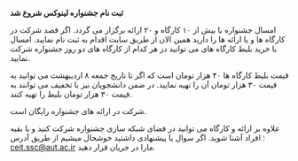 **ثبت نام جشنواره لینوکس شروع شد**

امسال جشنواره با بیش از ۱۰ کارگاه و ۲۰ ارائه برگزار می گردد. اگر قصد شرکت در کارگاه ها و یا ارائه ها را دارید همین الان از طریق سایت اقدام به ثبت نام نمایید. امسال با خرید بلیط کارگاه های می توانید دز هر کدام از کارگاه های دو روز جشنواره شرکت نمایید.  

قیمت بلیط کارگاه ها ۴۰ هزار تومان است که اگر تا تاریخ جمعه ۸ اردیبهشت می توانید به قیمت ۳۰ هزار تومان آن را تهیه نمایید. در ضمن دانشجویان نیز با تخفیف می توانند به قیمت ۳۰ هزار تومان بلیط را تهیه کنند.
 
 شرکت در ارائه های جشنواره رایگان است.
 
 علاوه بر ارائه و کارگاه می توانید در فضای شبکه سازی جشنواره شرکت کنید و با بقیه افراد آشنا شوید. اگر سوال یا پیشنهادی داشتید خوشحال میشیم از طریق آدرس : ceit.ssc@aut.ac.ir مارا در جریان قرار دهید. 
 
 
